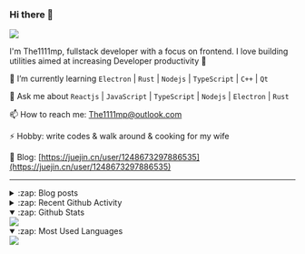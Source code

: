 ### Hi there 👋

![](https://komarev.com/ghpvc/?username=1111mp&color=green)

I'm The1111mp, fullstack developer with a focus on frontend. I love building utilities aimed at increasing Developer productivity 🙌

🌱 I’m currently learning `Electron` | `Rust` | `Nodejs` | `TypeScript` | `C++` | `Qt`

💬 Ask me about `Reactjs` | `JavaScript` | `TypeScript` | `Nodejs` | `Electron` | `Rust`

📫 How to reach me: <a href="mailto:The1111mp@outlook.com">The1111mp@outlook.com</a>

⚡ Hobby: write codes & walk around & cooking for my wife

📖 Blog: [https://juejin.cn/user/1248673297886535](https://juejin.cn/user/1248673297886535)

***

<details>
  <summary>:zap: Blog posts</summary>

  - [这里有从零开始构建现代化前端UI组件库所需要的一切](https://juejin.cn/post/7324011329883045915)
  - [使用 nvm-desktop 轻松安装和管理多个 node 版本](https://juejin.cn/post/7267791228872179727)
  - [Electron 中集成 SQLite3 数据库的最佳实践](https://juejin.cn/post/7202807471881306172)
  - [从0开发IM，单聊群聊在线离线消息以及消息的已读未读功能](https://juejin.cn/post/7202583557751865401)
  - [Electron（网页）中实现接近微信消息发送体验的消息输入框及界面](https://juejin.cn/post/7252505446396575781)
  - [Qt中基于QWebEngineView和QWebChannel实现与web的交互](https://juejin.cn/post/7238423148555501629)
</details>

<details>
  <summary>:zap: Recent Github Activity</summary>

  <!--START_SECTION:activity-->
1. 🎉 Merged PR [#194](https://github.com/1111mp/nvm-desktop/pull/194) in [1111mp/nvm-desktop](https://github.com/1111mp/nvm-desktop)
2. 🗣 Commented on [#193](https://github.com/1111mp/nvm-desktop/issues/193#issuecomment-3183584077) in [1111mp/nvm-desktop](https://github.com/1111mp/nvm-desktop)
3. 🗣 Commented on [#184](https://github.com/1111mp/nvm-desktop/issues/184#issuecomment-3183384139) in [1111mp/nvm-desktop](https://github.com/1111mp/nvm-desktop)
4. 🗣 Commented on [#192](https://github.com/1111mp/nvm-desktop/issues/192#issuecomment-3173082280) in [1111mp/nvm-desktop](https://github.com/1111mp/nvm-desktop)
5. 🗣 Commented on [#184](https://github.com/1111mp/nvm-desktop/issues/184#issuecomment-3173079594) in [1111mp/nvm-desktop](https://github.com/1111mp/nvm-desktop)
6. 🗣 Commented on [#192](https://github.com/1111mp/nvm-desktop/issues/192#issuecomment-3170654138) in [1111mp/nvm-desktop](https://github.com/1111mp/nvm-desktop)
7. 🗣 Commented on [#184](https://github.com/1111mp/nvm-desktop/issues/184#issuecomment-3149756426) in [1111mp/nvm-desktop](https://github.com/1111mp/nvm-desktop)
8. 🗣 Commented on [#191](https://github.com/1111mp/nvm-desktop/issues/191#issuecomment-3124975980) in [1111mp/nvm-desktop](https://github.com/1111mp/nvm-desktop)
9. 🗣 Commented on [#186](https://github.com/1111mp/nvm-desktop/issues/186#issuecomment-2926708419) in [1111mp/nvm-desktop](https://github.com/1111mp/nvm-desktop)
10. 🗣 Commented on [#186](https://github.com/1111mp/nvm-desktop/issues/186#issuecomment-2926679604) in [1111mp/nvm-desktop](https://github.com/1111mp/nvm-desktop)
  <!--END_SECTION:activity-->
</details>

<details open>
  <summary>:zap: Github Stats</summary>

  <img align="center" src="https://github-readme-stats-sigma-five.vercel.app/api?username=1111mp&show_icons=true&hide_border=true&theme=gruvbox" />
</details>

<details open>
  <summary>:zap: Most Used Languages</summary>

  <img align="center" src="https://github-readme-stats-sigma-five.vercel.app/api/top-langs/?username=1111mp&layout=compact&show_icons=true&hide_border=true&theme=gruvbox" />
</details>


<!--
**1111mp/1111mp** is a ✨ _special_ ✨ repository because its `README.md` (this file) appears on your GitHub profile.

Here are some ideas to get you started:

- 🔭 I’m currently working on ...
- 🌱 I’m currently learning ...
- 👯 I’m looking to collaborate on ...
- 🤔 I’m looking for help with ...
- 💬 Ask me about ...
- 📫 How to reach me: ...
- 😄 Pronouns: ...
- ⚡ Fun fact: ...
-->
